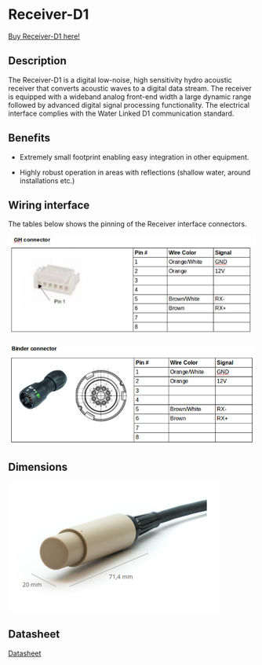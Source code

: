 # Receiver-D1

[Buy Receiver-D1 here!](https://waterlinked.com/product/receiver-d1/)

## Description

The Receiver-D1 is a digital low-noise, high sensitivity hydro acoustic receiver that converts acoustic waves to a digital data stream. The receiver is equipped with a wideband analog front-end width a large dynamic range followed by advanced digital signal processing functionality. The electrical interface complies with the Water Linked D1 communication standard.

## Benefits

* Extremely small footprint enabling easy integration in other equipment.

* Highly robust operation in areas with reflections (shallow water, around installations etc.)

## Wiring interface

The tables below shows the pinning of the Receiver interface connectors.

![receiver_connector_gh](img/receiver_connector_gh.png)

![receiver_connector_binder](img/receiver_connector_binder.png)

## Dimensions

![receiver_dimensions](img/receiver_dimensions.png)

## Datasheet

[Datasheet](https://www.waterlinked.com/datasheets/receiver-d1/)